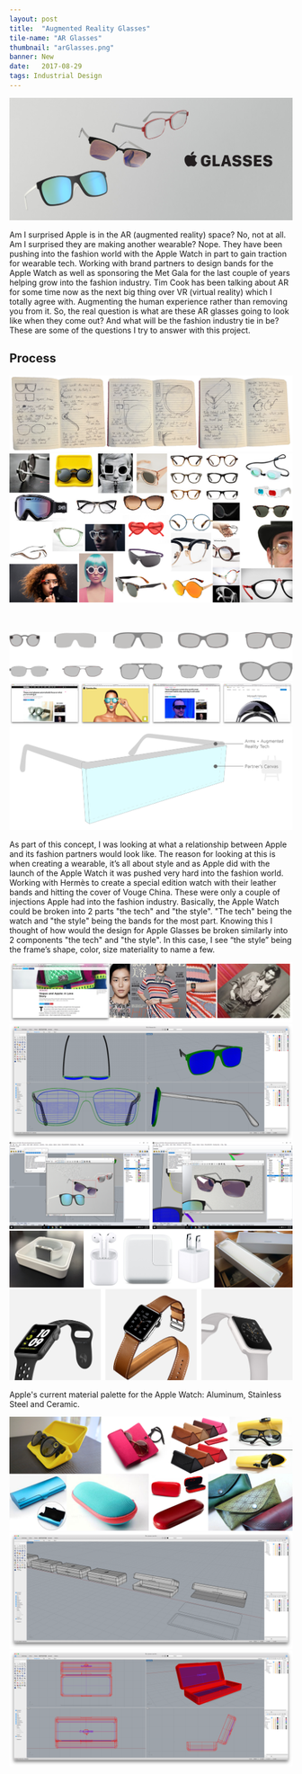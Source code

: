 ```yaml
---
layout: post
title:  "Augmented Reality Glasses"
tile-name: "AR Glasses"
thumbnail: "arGlasses.png"
banner: New
date:   2017-08-29
tags: Industrial Design
---
```


<div class="image-container"><img src="../img/arGlasses/appleGlasses.png" alt="Apple Glasses"/></div>

Am I surprised Apple is in the AR (augmented reality) space? No, not at all. Am I surprised they are making another wearable? Nope. They have been pushing into the fashion world with the Apple Watch in part to gain traction for wearable tech. Working with brand partners to design bands for the Apple Watch as well as sponsoring the Met Gala for the last couple of years helping grow into the fashion industry. Tim Cook has been talking about AR for some time now as the next big thing over VR (virtual reality) which I totally agree with. Augmenting the human experience rather than removing you from it. So, the real question is what are these AR glasses going to look like when they come out? And what will be the fashion industry tie in be? These are some of the questions I try to answer with this project.

## Process

<div class="image-container"><img src="../img/arGlasses/sketches.png" alt="Sketches that Sparked the Whole Project"/></div>
<div class="image-container"><img src="../img/arGlasses/glassesInspiration.png" alt="Glasses Moodboard" style="margin-bottom: 50px;"/></div>


<div class="image-container"><img src="../img/arGlasses/glassesStyles.svg" alt="Glasses Styles"/></div>
<div class="image-container"><img src="../img/arGlasses/inTheNews.png" alt="AR in The News"/></div>

<div class="image-container"><img src="../img/arGlasses/canvasConcept.svg" alt="Canvas Concept"/></div>

As part of this concept, I was looking at what a relationship between Apple and its fashion partners would look like. The reason for looking at this is when creating a wearable, it’s all about style and as Apple did with the launch of the Apple Watch it was pushed very hard into the fashion world. Working with Hermès to create a special edition watch with their leather bands and hitting the cover of Vouge China. These were only a couple of injections Apple had into the fashion industry. Basically, the Apple Watch could be broken into 2 parts "the tech" and "the style". "The tech" being the watch and "the style" being the bands for the most part. Knowing this I thought of how would the design for Apple Glasses be broken similarly into 2 components "the tech" and "the style". In this case, I see “the style” being the frame’s shape, color, size materiality to name a few.


<div class="image-container"><img src="../img/arGlasses/appleFashion.png" alt="Apple & the Fashion Industry"/></div>

<div class="image-container"><img src="../img/arGlasses/modelProcess.png" alt="Digital Model"/></div>
<div class="image-container"><img src="../img/arGlasses/RenderProcess.png" alt="Render Process"/></div>

<div class="image-container"><img src="../img/arGlasses/packageInspiration.png" alt="Package Inspiration"/></div>

<!--Spectacle GIF for the case and the light ring-->

<div class="image-container"><img src="../img/arGlasses/materialPalette.png" alt="Apple's Current Material Palette"/></div>

Apple's current material palette for the Apple Watch: Aluminum, Stainless Steel and Ceramic.

<div class="image-container"><img src="../img/arGlasses/cases.png" alt="Glasses Cases"/></div>
<div class="image-container"><img src="../img/arGlasses/caseModeling.png" alt="Digital Case Model"/></div>
<div class="image-container"><img src="../img/arGlasses/caseModel.png" alt="Digital Case Model: Final Design"/></div>
